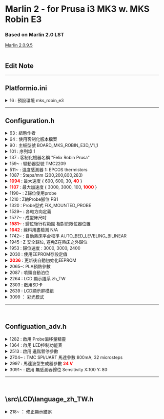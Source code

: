 # Marlin 2  - for Prusa i3 MK3 w. MKS Robin E3
### Based on Marlin 2.0 LST
[Marlin 2.0.9.5](https://github.com/MarlinFirmware/Marlin/tree/2.0.9.5)
<br>
<br>


## **Edit Note**
---
## Platformio.ini
<details><summary>
    16 : 
    預設環境 mks_robin_e3
    </summary>
    <pre>
        default_envs = mks_robin_e3
    </pre>
</details>

---
## Configuration.h
<details><summary>63 : 組態作者</summary>
    誰改了這個檔案
</details>
<details><summary>64 : 使用客制化版本檔案</summary>
    <pre>#define CUSTOM_VERSION_FILE Version.h</pre>
</details>
<details><summary>90 : 主板型號 BOARD_MKS_ROBIN_E3D_V1_1</summary>
    <pre>#define MOTHERBOARD BOARD_MKS_ROBIN_E3D_V1_1</pre>
</details>
<details><summary>101 : 序列埠 1</summary>
    <pre>#define SERIAL_PORT 1</pre>
</details>
<details><summary>137 : 客制化機器名稱 "Felix Robin Prusa"</summary>
    <pre>#define CUSTOM_MACHINE_NAME "Felix Robin Prusa"</pre>
</details>
<details><summary>159~ : 驅動器型號 TMC2209</summary>
    <pre>
    #define X_DRIVER_TYPE  TMC2209
    #define Y_DRIVER_TYPE  TMC2209
    #define Z_DRIVER_TYPE  TMC2209
    #define E0_DRIVER_TYPE TMC2209
    </pre>
</details>
<details><summary>511~ : 溫度感測器  1: EPCOS thermistors</summary>
    <pre>
    #define TEMP_SENSOR_0 1
    #define TEMP_SENSOR_BED 1
    </pre>
</details>
<details><summary>1087 : Steps/mm (200,200,800,283)</summary>
    <pre>#define DEFAULT_AXIS_STEPS_PER_UNIT   { 200, 200, 800, 283 }</pre>
</details>
<details>
    <summary>
    <font color="red"><strong>1094</strong></font> : 
    最大速度 { 600, 600, 30, <font color="red"><strong>40</strong></font> }
    </summary>
    <pre>
        #原始值
        #define DEFAULT_MAX_FEEDRATE          { 600, 600, 30, 80 }
    </pre>   
</details>
<details><summary> 
    <font color="red"><strong>1107</strong></font> : 
    最大加速度 { 3000, 3000, 100, <font color="red"><strong>1000</strong></font> }
    </summary>
    <pre>#define DEFAULT_MAX_ACCELERATION      { 3000, 3000, 100, 10000 }</pre>
</details>
<details><summary>1190~ : Z歸位使用probe</summary>
    <pre>
    //#define Z_MIN_PROBE_USES_Z_MIN_ENDSTOP_PIN
    #define USE_PROBE_FOR_Z_HOMING
    </pre>
</details>   
<details><summary>1210 : Z軸Probe腳位  PB1</summary>
    <pre>#define Z_MIN_PROBE_PIN PB1</pre>
</details>
<details><summary>1320 : Probe型式 FIX_MOUNTED_PROBE</summary>
    <pre>#define FIX_MOUNTED_PROBE</pre>
</details>
<details><summary>1529~ : 各軸方向定義</summary>
    <pre>
    #define INVERT_X_DIR true
    #define INVERT_Y_DIR true
    #define INVERT_Z_DIR false
    </pre>
</details>
<details><summary>1577~ : 成型床尺吋</summary>
    <pre>
    #define X_BED_SIZE 230
    #define Y_BED_SIZE 210
    </pre>
</details>
<details>
    <summary>
        <strong><font color="red">1581~</font></strong> : 
        歸位後行程範圍 相對於限位器位置
    </summary>
    <pre>
    #define X_MIN_POS -10
    #define Y_MIN_POS -5
    #define Z_MIN_POS 0
    #define X_MAX_POS X_BED_SIZE
    #define Y_MAX_POS Y_BED_SIZE
    #define Z_MAX_POS 205
    </pre>
</details>
<details>
    <summary>
        <font color=red><strong>1642</strong></font>
         : 線料用盡檢測   N/A
    </summary>
    <pre>#define FILAMENT_RUNOUT_SENSOR</pre>
</details>
<details><summary>1742~ : 自動熱床平台校準 AUTO_BED_LEVELING_BILINEAR </summary>
    <pre>
    //#define AUTO_BED_LEVELING_3POINT
    //#define AUTO_BED_LEVELING_LINEAR
    #define AUTO_BED_LEVELING_BILINEAR
    //#define AUTO_BED_LEVELING_UBL
    //#define MESH_BED_LEVELING
    </pre>
</details>
<details><summary>1945 : Z 安全歸位, 避免Z在熱床之外歸位</summary>
    <pre>#define Z_SAFE_HOMING</pre>
</details>
<details><summary>1953 : 歸位速度 : 3000, 3000, 2400</summary>
    <pre>#define HOMING_FEEDRATE_MM_M { (50*60), (50*60), (40*60) }</pre>
</details>
<details><summary>2030 : 使用EEPROM存設定值</summary>
    <pre>#define EEPROM_SETTINGS</pre>
</details>
<details>
    <summary>
        <strong><font color="red">2036</font></strong> : 
        更新後自動初始化EEPROM</summary>
    <pre>#define EEPROM_INIT_NOW</pre>
</details>
<details><summary>2065~: PLA預熱參數</summary>
    <pre>
    #define PREHEAT_1_LABEL       "PLA"
    #define PREHEAT_1_TEMP_HOTEND 185
    #define PREHEAT_1_TEMP_BED     60
    #define PREHEAT_1_TEMP_CHAMBER 35
    #define PREHEAT_1_FAN_SPEED     0
    </pre>
</details>
<details><summary>2087 : 噴頭自動泊位</summary>
<pre>#define NOZZLE_PARK_FEATURE</pre>
</details>

<details><summary>2264 : LCD 顯示語系 zh_TW</summary>
<pre>#define LCD_LANGUAGE zh_TW</pre>
</details>
<details><summary>2303 : 啟用SD卡</summary>
    <pre>#define SDSUPPORT</pre>
</details>
<details><summary>2639 : LCD顯示屏模組</summary>
<pre>#define MKS_MINI_12864_V3</pre>
</details>
<details><summary>3099 ： 彩光模式</summary>
    <pre>
    define NEOPIXEL_LED
    #if ENABLED(NEOPIXEL_LED)
    #define NEOPIXEL_TYPE          NEO_RGB 
    </pre>
</details>

---
<br>

## Configuation_adv.h

<details><summary>
    1282 :
    啟用 Probe偏移量精靈
    </summary>
    <pre>
    #define PROBE_OFFSET_WIZARD       
    #if ENABLED(PROBE_OFFSET_WIZARD)
        #define PROBE_OFFSET_WIZARD_START_Z -4.0
        //#define PROBE_OFFSET_WIZARD_XY_POS { X_CENTER, Y_CENTER }
    </pre>
</details>

<details><summary>
    1364 : 
    啟用 LED控制功能表
    </summary>
    <pre>
        #define LED_CONTROL_MENU
    </pre>
</details>

<details><summary>
    2513 : 
    啟用 進階暫停參數
    </summary>
    <pre>#define ADVANCED_PAUSE_FEATURE</pre>
</details>

<details><summary>
    2704~
    : TMC SPI/UART 馬達參數
    800mA, 32 microsteps
    </summary>
    <pre>
#if HAS_TRINAMIC_CONFIG

  #define HOLD_MULTIPLIER    0.5  // Scales down the holding current from run current

  /**
   * Interpolate microsteps to 256
   * Override for each driver with <driver>_INTERPOLATE settings below
   */
  #define INTERPOLATE      true

  #if AXIS_IS_TMC(X)
    #define X_CURRENT       800        // (mA) RMS current. Multiply by 1.414 for peak current.
    #define X_CURRENT_HOME  X_CURRENT  // (mA) RMS current for sensorless homing
    #define X_MICROSTEPS     32        // 0..256
    #define X_RSENSE          0.11
    #define X_CHAIN_POS      -1        // -1..0: Not chained. 1: MCU MOSI connected. 2: Next in chain, ...
    //#define X_INTERPOLATE  true      // Enable to override 'INTERPOLATE' for the X axis
    //#define X_HOLD_MULTIPLIER 0.5    // Enable to override 'HOLD_MULTIPLIER' for the X axis
  #endif

  #if AXIS_IS_TMC(Y)
    #define Y_CURRENT       800
    #define Y_CURRENT_HOME  Y_CURRENT
    #define Y_MICROSTEPS     32
    #define Y_RSENSE          0.11
    #define Y_CHAIN_POS      -1
    //#define Y_INTERPOLATE  true
    //#define Y_HOLD_MULTIPLIER 0.5
  #endif

  #if AXIS_IS_TMC(Z)
    #define Z_CURRENT       800
    #define Z_CURRENT_HOME  Z_CURRENT
    #define Z_MICROSTEPS     32
    #define Z_RSENSE          0.11
    #define Z_CHAIN_POS      -1
    //#define Z_INTERPOLATE  true
    //#define Z_HOLD_MULTIPLIER 0.5
  #endif

  #if AXIS_IS_TMC(E0)
    #define E0_CURRENT      800
    #define E0_MICROSTEPS    32
    #define E0_RSENSE         0.11
    #define E0_CHAIN_POS     -1
    //#define E0_INTERPOLATE true
    //#define E0_HOLD_MULTIPLIER 0.5
  #endif
    </pre>
</details>

<details><summary>
    2997
    : 馬達波型生成器參數 <strong><font color="red">24 V</font></strong>
    </summary>
    <pre>#define CHOPPER_TIMING  CHOPPER_DEFAULT_24V</pre>
</details>

<details><summary>
    3091~
    : 啟用 無感測器歸位
    Sensitivity X:100 Y: 80
    </summary>
    <pre>
    #define SENSORLESS_HOMING // StallGuard capable drivers only
        #define X_STALL_SENSITIVITY  100
        #define Y_STALL_SENSITIVITY  80
    </pre>
</details>

---
<br>

## \src\LCD\language_zh_TW.h
<details><summary>
    218~
    ： 修正顯示錯誤
    </summary>
    <pre>
  LSTR MSG_MOVE_X                         = _UxGT("Move X");     // "Move X"
  LSTR MSG_MOVE_Y                         = _UxGT("Move Y");     // "Move Y"
  LSTR MSG_MOVE_Z                         = _UxGT("Move Z");     // "Move Z"
  LSTR MSG_MOVE_N                         = _UxGT("Move @");     // "Move @"
    </pre>
</details>
